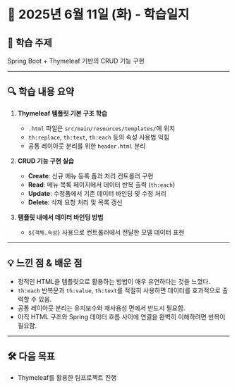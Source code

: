 # 📘 2025년 6월 11일 (화) - 학습일지

## 📌 학습 주제  
Spring Boot + Thymeleaf 기반의 CRUD 기능 구현

---

## 🔍 학습 내용 요약

1. **Thymeleaf 템플릿 기본 구조 학습**
   - `.html` 파일은 `src/main/resources/templates/`에 위치
   - `th:replace`, `th:text`, `th:each` 등의 속성 사용법 익힘
   - 공통 레이아웃 분리를 위한 `header.html` 분리

2. **CRUD 기능 구현 실습**
   - **Create**: 신규 메뉴 등록 폼과 처리 컨트롤러 구현
   - **Read**: 메뉴 목록 페이지에서 데이터 반복 출력 (`th:each`)
   - **Update**: 수정폼에서 기존 데이터 바인딩 및 수정 처리
   - **Delete**: 삭제 요청 처리 및 목록 갱신

3. **템플릿 내에서 데이터 바인딩 방법**
   - `${객체.속성}` 사용으로 컨트롤러에서 전달한 모델 데이터 표현

---

## 💡 느낀 점 & 배운 점

- 정적인 HTML을 템플릿으로 활용하는 방법이 매우 유연하다는 것을 느꼈다.
- `th:each` 반복문과 `th:value`, `th:text`를 적절히 사용하면 데이터를 효과적으로 출력할 수 있음.
- 공통 레이아웃 분리는 유지보수와 재사용성 면에서 반드시 필요함.
- 아직 HTML 구조와 Spring 데이터 흐름 사이에 연결을 완벽히 이해하려면 반복이 필요함.

---

## 🛠️ 다음 목표

- Thymeleaf를 활용한 팀프로젝트 진행
